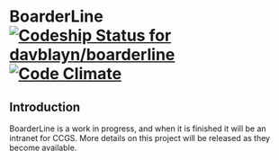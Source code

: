 BoarderLine [![Codeship Status for davblayn/boarderline](https://www.codeship.io/projects/89ac3040-8705-0130-9229-22000a9d06df/status?branch=master)](https://www.codeship.io/projects/2571) [![Code Climate](https://codeclimate.com/github/davblayn/boarderline.png)](https://codeclimate.com/github/davblayn/boarderline)
===========

Introduction
------------
BoarderLine is a work in progress, and when it is finished it will be an intranet for CCGS. More details on this project will be released as they become available.
